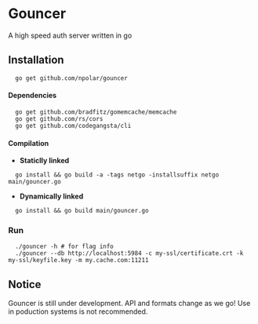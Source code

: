 # Gouncer

A high speed auth server written in go

## Installation

```shell
  go get github.com/npolar/gouncer
```

#### Dependencies

```shell
  go get github.com/bradfitz/gomemcache/memcache
  go get github.com/rs/cors
  go get github.com/codegangsta/cli
```

#### Compilation

- **Staticlly linked**

```shell
  go install && go build -a -tags netgo -installsuffix netgo main/gouncer.go
```

- **Dynamically linked**

```shell
  go install && go build main/gouncer.go
```

### Run

```shell
  ./gouncer -h # for flag info
  ./gouncer --db http://localhost:5984 -c my-ssl/certificate.crt -k my-ssl/keyfile.key -m my.cache.com:11211
```

## Notice

Gouncer is still under development. API and formats change as we go! Use in poduction systems is not recommended.
